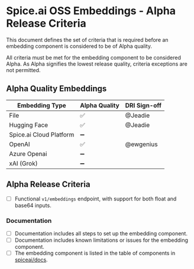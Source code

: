 # Spice.ai OSS Embeddings - Alpha Release Criteria

This document defines the set of criteria that is required before an embedding component is considered to be of Alpha quality.

All criteria must be met for the embedding component to be considered Alpha. As Alpha signifies the lowest release quality, criteria exceptions are not permitted.

## Alpha Quality Embeddings

|     Embedding Type      | Alpha Quality | DRI Sign-off |
| ----------------------- | ------------- | ------------ |
| File                    | ✅            | @Jeadie      |
| Hugging Face            | ✅            | @Jeadie      |
| Spice.ai Cloud Platform | ➖            |              |
| OpenAI                  | ✅            | @ewgenius    |
| Azure Openai            | ➖            |              |
| xAI (Grok)              | ➖            |              |

## Alpha Release Criteria

- [ ] Functional `v1/embeddings` endpoint, with support for both float and base64 inputs.

### Documentation

- [ ] Documentation includes all steps to set up the embedding component.
- [ ] Documentation includes known limitations or issues for the embedding component.
- [ ] The embedding component is listed in the table of components in [spiceai/docs](https://github.com/spiceai/docs).
